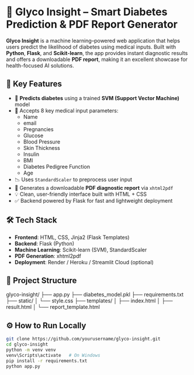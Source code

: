 # 🧠 Glyco Insight – Smart Diabetes Prediction & PDF Report Generator

**Glyco Insight** is a machine learning–powered web application that helps users predict the likelihood of diabetes using medical inputs. Built with **Python**, **Flask**, and **Scikit-learn**, the app provides instant diagnostic results and offers a downloadable **PDF report**, making it an excellent showcase for health-focused AI solutions.

## 🚀 Key Features

- 🧪 **Predicts diabetes** using a trained **SVM (Support Vector Machine)** model
- 🔢 Accepts 8 key medical input parameters:
  - Name
  - email
  - Pregnancies
  - Glucose
  - Blood Pressure
  - Skin Thickness
  - Insulin
  - BMI
  - Diabetes Pedigree Function
  - Age
- 📉 Uses `StandardScaler` to preprocess user input
- 📃 Generates a downloadable **PDF diagnostic report** via `xhtml2pdf`
- 💡 Clean, user-friendly interface built with HTML + CSS
- ✅ Backend powered by Flask for fast and lightweight deployment

## 🛠️ Tech Stack

- **Frontend**: HTML, CSS, Jinja2 (Flask Templates)  
- **Backend**: Flask (Python)  
- **Machine Learning**: Scikit-learn (SVM), StandardScaler  
- **PDF Generation**: xhtml2pdf  
- **Deployment**: Render / Heroku / Streamlit Cloud (optional)

## 📂 Project Structure
glyco-insight/
├── app.py
├── diabetes_model.pkl
├── requirements.txt
├── static/
│   └── style.css
├── templates/
│   ├── index.html
│   ├── result.html
│   └── report_template.html





## ⚙️ How to Run Locally

```bash
git clone https://github.com/yourusername/glyco-insight.git
cd glyco-insight
python -m venv venv
venv\Scripts\activate   # On Windows
pip install -r requirements.txt
python app.py
